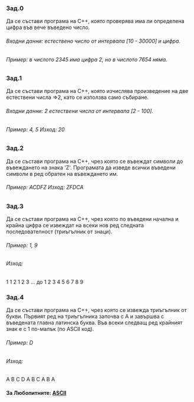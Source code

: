 ### Зад.0
Да се състави програма на C++, която проверява има ли определена цифра във вече въведено число. 
###### Входни данни: естествено число от интервала [10 - 30000] и цифра. 
###### Пример: в числото 2345 има цифра 2, но в числото 7654 няма.

### Зад.1
Да се състави програма на C++, която изчислява произведение на две естествени числа =>2, като се използва само събиране. 
###### Входни данни: 2 естествени числа от интервала [2 - 100]. 
###### Пример: 4, 5 Изход: 20

### Зад.2
Да се състави програма на C++, чрез която се въвеждат символи до въвеждането на знака 'Z'.
Програмата да изведе всички въведени символи в ред обратен на въвеждането им. 
###### Пример: ACDFZ Изход: ZFDCA

### Зад.3
Да се състави програма на C++, чрез която по въведени начална и крайна цифра се извеждат на всеки нов ред следната последователност (триъгълник от знаци).
###### Пример: 1, 9
###### Изход:
1
1 2
1 2 3
... до 
1 2 3 4 5 6 7 8 9

### Зад.4
Да се състави програма на C++, чрез която се извежда триъгълник от букви.
Първият ред на триъгълника започва с А и завършва с въведената главна латинска буква. Във всеки следващ ред крайният знак е с 1 по-малък (по ASCII код).
###### Пример: D 
###### Изход:
A B C D
A B C 
A B 
A 

#### За Любопитните: [ASCII](https://bg.wikipedia.org/wiki/ASCII)
	
